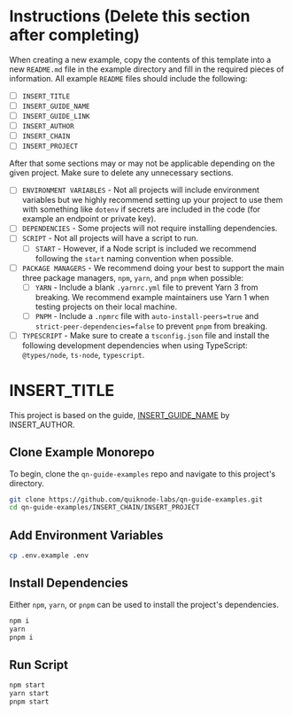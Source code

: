 # Instructions (Delete this section after completing)

When creating a new example, copy the contents of this template into a new `README.md` file in the example directory and fill in the required pieces of information. All example `README` files should include the following:

- [ ] `INSERT_TITLE`
- [ ] `INSERT_GUIDE_NAME`
- [ ] `INSERT_GUIDE_LINK`
- [ ] `INSERT_AUTHOR`
- [ ] `INSERT_CHAIN`
- [ ] `INSERT_PROJECT`

After that some sections may or may not be applicable depending on the given project. Make sure to delete any unnecessary sections.

- [ ] `ENVIRONMENT VARIABLES` - Not all projects will include environment variables but we highly recommend setting up your project to use them with something like `dotenv` if secrets are included in the code (for example an endpoint or private key).
- [ ] `DEPENDENCIES` - Some projects will not require installing dependencies.
- [ ] `SCRIPT` - Not all projects will have a script to run.
  - [ ] `START` - However, if a Node script is included we recommend following the `start` naming convention when possible.
- [ ] `PACKAGE MANAGERS` - We recommend doing your best to support the main three package managers, `npm`, `yarn`, and `pnpm` when possible:
  - [ ] `YARN` - Include a blank `.yarnrc.yml` file to prevent Yarn 3 from breaking. We recommend example maintainers use Yarn 1 when testing projects on their local machine.
  - [ ] `PNPM` - Include a `.npmrc` file with `auto-install-peers=true` and `strict-peer-dependencies=false` to prevent `pnpm` from breaking.
- [ ] `TYPESCRIPT` - Make sure to create a `tsconfig.json` file and install the following development dependencies when using TypeScript: `@types/node`, `ts-node`, `typescript`.

# INSERT_TITLE

This project is based on the guide, [INSERT_GUIDE_NAME](INSERT_GUIDE_LINK) by INSERT_AUTHOR.

## Clone Example Monorepo

To begin, clone the `qn-guide-examples` repo and navigate to this project's directory.

```bash
git clone https://github.com/quiknode-labs/qn-guide-examples.git
cd qn-guide-examples/INSERT_CHAIN/INSERT_PROJECT
```

## Add Environment Variables

```bash
cp .env.example .env
```

## Install Dependencies

Either `npm`, `yarn`, or `pnpm` can be used to install the project's dependencies.

```bash
npm i
yarn
pnpm i
```

## Run Script

```bash
npm start
yarn start
pnpm start
```